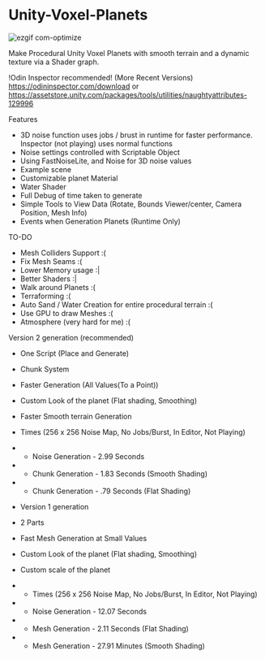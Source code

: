 # Unity-Voxel-Planets
![ezgif com-optimize](https://github.com/B0XEY/Unity-Voxel-Planets/assets/94720404/764d639a-c221-4c43-85b4-63d31b6a2f7c)

Make Procedural Unity Voxel Planets with smooth terrain and a dynamic texture via a Shader graph.

!Odin Inspector recommended! (More Recent Versions)
https://odininspector.com/download
or https://assetstore.unity.com/packages/tools/utilities/naughtyattributes-129996
     
Features
- 3D noise function uses jobs / brust in runtime for faster performance. Inspector (not playing) uses normal functions
- Noise settings controlled with Scriptable Object
- Using FastNoiseLite, and Noise for 3D noise values
- Example scene
- Customizable planet Material
- Water Shader
- Full Debug of time taken to generate
- Simple Tools to View Data (Rotate, Bounds Viewer/center, Camera Position, Mesh Info)
- Events when Generation Planets (Runtime Only)
                  
TO-DO
- Mesh Colliders Support :(
- Fix Mesh Seams :(
- Lower Memory usage :|
- Better Shaders :|
- Walk around Planets :(
- Terraforming :(
- Auto Sand / Water Creation for entire procedural terrain :(
- Use GPU to draw Meshes :(
- Atmosphere (very hard for me) :(
         
         
Version 2 generation (recommended)
- One Script (Place and Generate)
- Chunk System
- Faster Generation (All Values(To a Point))
- Custom Look of the planet (Flat shading, Smoothing)
- Faster Smooth terrain Generation
- Times (256 x 256 Noise Map, No Jobs/Burst, In Editor, Not Playing)
- - Noise Generation - 2.99 Seconds
- - Chunk Generation - 1.83 Seconds (Smooth Shading)
- - Chunk Generation - .79 Seconds (Flat Shading)
        
- Version 1 generation
- 2 Parts
- Fast Mesh Generation at Small Values
- Custom Look of the planet (Flat shading, Smoothing)
- Custom scale of the planet
- - Times (256 x 256 Noise Map, No Jobs/Burst, In Editor, Not Playing)
- - Noise Generation - 12.07 Seconds
- - Mesh Generation - 2.11 Seconds (Flat Shading)
- - Mesh Generation - 27.91 Minutes (Smooth Shading)
